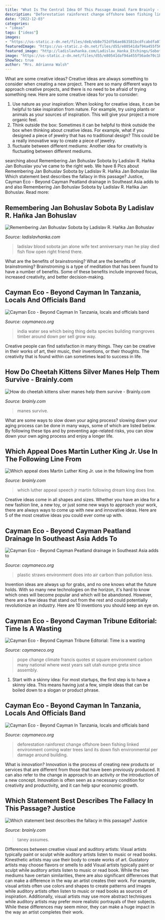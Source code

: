 ```yaml
---
title: "What Is The Central Idea Of This Passage Animal Farm Brainly - Pope Change Climate Francis Quotes St Square Environment Carbon Many National Where West Years Salt Utah Europe Greta Since Assembly"
description: "Deforestation rainforest change offshore been fishing linked environment coming water trees land its down fish environmental per damage around building"
date: "2022-12-03"
categories:
- "ideas"
tags: ["ideas"]
images:
- "https://us-static.z-dn.net/files/de8/eb8e752dfb6ae863581bcdfcabdfa072.png"
featuredImage: "https://us-static.z-dn.net/files/d55/e80541daf94a455f56ade70c1bf6d3de.png"
featured_image: "http://ladislavhanka.com/Ladislav_Hanka_Etchings/Sobota_text_files/droppedImage.jpg"
image: "https://us-static.z-dn.net/files/d55/e80541daf94a455f56ade70c1bf6d3de.png"
ShowToc: true
author: "Mrs. Adrianna Walsh"
---
```



What are some creative ideas?
Creative ideas are always something to consider when creating a new project. There are so many different ways to approach creative projects, and there is no need to be afraid of trying something new. Here are some creative ideas for you to consider: 
1. Use nature as your inspiration: When looking for creative ideas, it can be helpful to take inspiration from nature. For example, try using plants or animals as your sources of inspiration. This will give your project a more organic feel. 
2. Think outside the box: Sometimes it can be helpful to think outside the box when thinking about creative ideas. For example, what if you designed a piece of jewelry that has no traditional design? This could be a really innovative way to create a piece of jewelry. 
3. fluctuate between different mediums: Another idea for creativity is fluctuating between different mediums.

	

		
searching about Remembering Jan Bohuslav Sobota by Ladislav R. Haňka Jan Bohuslav you've came to the right web. We have 8 Pics about Remembering Jan Bohuslav Sobota by Ladislav R. Haňka Jan Bohuslav like Which statement best describes the fallacy in this passage? Justice, Cayman Eco - Beyond Cayman Peatland drainage in Southeast Asia adds to and also Remembering Jan Bohuslav Sobota by Ladislav R. Haňka Jan Bohuslav. Read more:
		
    
## Remembering Jan Bohuslav Sobota By Ladislav R. Haňka Jan Bohuslav

<img loading=lazy src="http://ladislavhanka.com/Ladislav_Hanka_Etchings/Sobota_text_files/droppedImage.jpg" onerror="this.onerror=null;this.src='https://tse2.mm.bing.net/th?id=OIP.tGBXo5Lk0RerO31cedG2fQAAAA&amp;pid=15.1';" alt="Remembering Jan Bohuslav Sobota by Ladislav R. Haňka Jan Bohuslav">

_Source: ladislavhanka.com_

>ladislav blood sobota jan alone wife text anniversary man he play died fish flow open right friend there. 

	

What are the benefits of brainstroming?
What are the benefits of brainstroming? Brainstroming is a type of meditation that has been found to have a number of benefits. Some of these benefits include improved focus, increased creativity, and better decision-making.

    
## Cayman Eco - Beyond Cayman In Tanzania, Locals And Officials Band

<img loading=lazy src="https://e360.yale.edu/assets/site/_400x225_crop_center-center/Reuters_KeralaFloodingAugust2018_web.jpg" onerror="this.onerror=null;this.src='https://tse4.mm.bing.net/th?id=OIP.BsshPYf9lf5v9FOs8kcyogAAAA&amp;pid=15.1';" alt="Cayman Eco - Beyond Cayman In Tanzania, locals and officials band">

_Source: caymaneco.org_

>india water sea which being thing delta species building mangroves timber around down per sell grow way. 

	

Creative people can find satisfaction in many things. They can be creative in their works of art, their music, their inventions, or their thoughts. The creativity that is found within can sometimes lead to success in life.

    
## How Do Cheetah Kittens Silver Manes Help Them Survive - Brainly.com

<img loading=lazy src="https://us-static.z-dn.net/files/de8/eb8e752dfb6ae863581bcdfcabdfa072.png" onerror="this.onerror=null;this.src='https://tse4.mm.bing.net/th?id=OIP.LugbKSWPkbgM4NIDYlFVNQHaHa&amp;pid=15.1';" alt="How do cheetah kittens silver manes help them survive - Brainly.com">

_Source: brainly.com_

>manes survive. 

	

What are some ways to slow down your aging process?
slowing down your aging process can be done in many ways, some of which are listed below. By following these tips and by preventing age-related risks, you can slow down your own aging process and enjoy a longer life.

    
## Which Appeal Does Martin Luther King Jr. Use In The Following Line From

<img loading=lazy src="https://us-static.z-dn.net/files/deb/5d9e5afc54fbcb7d3910906c3891cdc2.png" onerror="this.onerror=null;this.src='https://tse1.mm.bing.net/th?id=OIP.4rFdUTuqWAIWMsH2U8GB_gHaHa&amp;pid=15.1';" alt="Which appeal does Martin Luther King Jr. use in the following line from">

_Source: brainly.com_

>which luther appeal speech jr martin following dream king does line. 

	

Creative ideas come in all shapes and sizes. Whether you have an idea for a new fashion line, a new toy, or just some new ways to approach your work, there are always ways to come up with new and innovative ideas. Here are 5 of the most creative ideas you could ever come up with.

    
## Cayman Eco - Beyond Cayman Peatland Drainage In Southeast Asia Adds To

<img loading=lazy src="https://www.caymaneco.org/yahoo_site_admin/assets/images/Plastic_Straws_-_Photo_Credit_wwwtheweathernetwork.342173410_std.com" onerror="this.onerror=null;this.src='https://tse2.mm.bing.net/th?id=OIP.c4xc1M5YxrdytQtwEx3NywHaD-&amp;pid=15.1';" alt="Cayman Eco - Beyond Cayman Peatland drainage in Southeast Asia adds to">

_Source: caymaneco.org_

>plastic straws environment does into air carbon than pollution less. 

	

Invention ideas are always up for grabs, and no one knows what the future holds. With so many new technologies on the horizon, it's hard to know which ones will become popular and which will be abandoned. However, there are a few ideas that stand out from the rest and could potentially revolutionize an industry. Here are 10 inventions you should keep an eye on.

    
## Cayman Eco - Beyond Cayman ﻿﻿﻿﻿﻿﻿Tribune Editorial: Time Is A Wasting

<img loading=lazy src="https://caymaneco.org/yahoo_site_admin/assets/images/Pope_climate_change.181122420_std.jpg" onerror="this.onerror=null;this.src='https://tse4.mm.bing.net/th?id=OIP.6Y2Sd3ydJwDYlOvT6ZjEUwEsDH&amp;pid=15.1';" alt="Cayman Eco - Beyond Cayman ﻿﻿﻿﻿﻿﻿Tribune Editorial: Time is a wasting">

_Source: caymaneco.org_

>pope change climate francis quotes st square environment carbon many national where west years salt utah europe greta since assembly. 

	

1. Start with a skinny idea: For most startups, the first step is to have a skinny idea. This means having just a few, simple ideas that can be boiled down to a slogan or product phrase.

    
## Cayman Eco - Beyond Cayman In Tanzania, Locals And Officials Band

<img loading=lazy src="https://caymaneco.org/yahoo_site_admin/assets/images/amazon-deforestation.231110508_std.jpg" onerror="this.onerror=null;this.src='https://tse4.mm.bing.net/th?id=OIP.5zF6Dn_9_uC5SDYvlNFeIQHaFj&amp;pid=15.1';" alt="Cayman Eco - Beyond Cayman In Tanzania, locals and officials band">

_Source: caymaneco.org_

>deforestation rainforest change offshore been fishing linked environment coming water trees land its down fish environmental per damage around building. 

	

What is innovation?
Innovation is the process of creating new products or services that are different from those that have been previously produced. It can also refer to the change in approach to an activity or the introduction of a new concept. Innovation is often seen as a necessary condition for creativity and productivity, and it can help spur economic growth.

    
## Which Statement Best Describes The Fallacy In This Passage? Justice

<img loading=lazy src="https://us-static.z-dn.net/files/d55/e80541daf94a455f56ade70c1bf6d3de.png" onerror="this.onerror=null;this.src='https://tse1.mm.bing.net/th?id=OIP.TB-Fiw-j2jUyzMFbXH0xXgHaEK&amp;pid=15.1';" alt="Which statement best describes the fallacy in this passage? Justice">

_Source: brainly.com_

>taney assumes. 

	

Differences between creative visual and auditory artists: Visual artists typically paint or sculpt while auditory artists listen to music or read books. Kinesthetic artists may use their body to create works of art. Gustatory artists may choose flavors or smells to add
Visual artists typically paint or sculpt while auditory artists listen to music or read book. While the two mediums have certain similarities, there are also significant differences that can make a difference in the way an artist creates their work. For example, visual artists often use colors and shapes to create patterns and images while auditory artists often listen to music or read books as sources of inspiration. Additionally, visual artists may use more abstract techniques while auditory artists may prefer more realistic portrayals of their subjects. While these differences may seem minor, they can make a huge impact in the way an artist completes their work.

